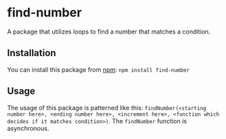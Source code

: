 # find-number
A package that utilizes loops to find a number that matches a condition.

## Installation
You can install this package from [npm](https://www.npmjs.com/package/find-number):
`npm install find-number`

## Usage
The usage of this package is patterned like this: `findNumber(<starting number here>, <ending number here>, <increment here>, <function which decides if it matches condition>)`.
The `findNumber` function is asynchronous. 
